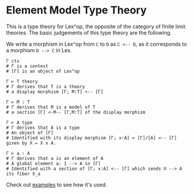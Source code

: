 # Element Model Type Theory

This is a type theory for Lex^op, the opposite of the category of finite limit
theories. The basic judgements of this type theory are the following.

We write a morphism in Lex^op from `C` to `D` as `C <-- D`, as it corresponds to
a morphism `D --> C` in Lex.

```
Γ ctx
# Γ is a context
# [Γ] is an object of Lex^op

Γ ⊢ T theory
# Γ derives that Τ is a theory
# a display morphism [Γ; M:T] <-- [Γ]

Γ ⊢ M : T
# Γ derives that M is a model of T
# a section [Γ] <-M-- [Γ,M:T] of the display morphism

Γ ⊢ A type
# Γ derives that A is a type
# An object of [Γ]
# Identified with its display morphism [Γ; x:A] = [Γ]/[A] <-- [Γ] given by X ↦ X x A.

Γ ⊢ a : A
# Γ derives that a is an element of A
# A global element a: 1 --> A in [Γ]
# Identified with a section of [Γ; x:A] <-- [Γ] which sends X --> A its fiber X_a
```

Check out [examples](./examples) to see how it's used.
